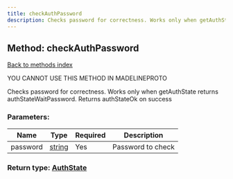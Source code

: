 ```yaml
---
title: checkAuthPassword
description: Checks password for correctness. Works only when getAuthState returns authStateWaitPassword. Returns authStateOk on success
---
```

## Method: checkAuthPassword  
[Back to methods index](index.md)


YOU CANNOT USE THIS METHOD IN MADELINEPROTO


Checks password for correctness. Works only when getAuthState returns authStateWaitPassword. Returns authStateOk on success

### Parameters:

| Name     |    Type       | Required | Description |
|----------|---------------|----------|-------------|
|password|[string](../types/string.md) | Yes|Password to check|


### Return type: [AuthState](../types/AuthState.md)

